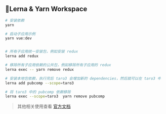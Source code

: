 ## Lerna & Yarn Workspace

```bash
# 安装依赖
yarn

# 启动子应用示例
yarn vue:dev


# 所有子应用统一安装包，例如安装 redux
lerna add redux

# 移除所有子应用依赖的公共包，例如移除所有子应用的 redux
lerna exec -- yarn remove redux

# 安装本地包依赖，执行完后 taro3 会增加新的 dependencies，然后就可以在 taro3 中使用 pubcomp:
lerna add pubcomp --scope=taro3

# 将 taro3 中的 pubcomp 依赖移除
lerna exec --scope=taro3  yarn remove pubcomp
```

> 其他相关使用查看 [官方文档](https://github.com/lerna/lerna)